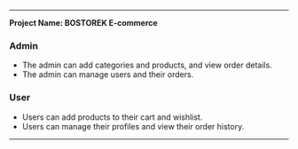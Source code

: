 

---

**Project Name: BOSTOREK E-commerce**

### Admin
- The admin can add categories and products, and view order details.  
- The admin can manage users and their orders.

### User
- Users can add products to their cart and wishlist.
- Users can manage their profiles and view their order history.

---



